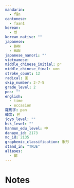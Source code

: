 ```yaml
---
mandarin:
  - fān
cantonese:
  - faan1
korean:
  - 번
korean_native: ""
japanese:
  - BAN
  - HAN
japanese_nanori: ""
vietnamese:
middle_chinese_initial: pʰ
middle_chinese_final: uɑn
stroke_count: 12
radical: 田
skip_number: 2-7-5
grade_level: 2
pos: ""
english:
  - time
  - occasion
羅馬字: pan
韓文: 판
joyo_level: ""
hsk_level: ""
hanmun_edu_level: 中
danayo_id: 2173
mc_id: 2135
graphemic_classification: 象形
stand_in: "TRUE"
aliases:
  - 鄱
---
```


# Notes
